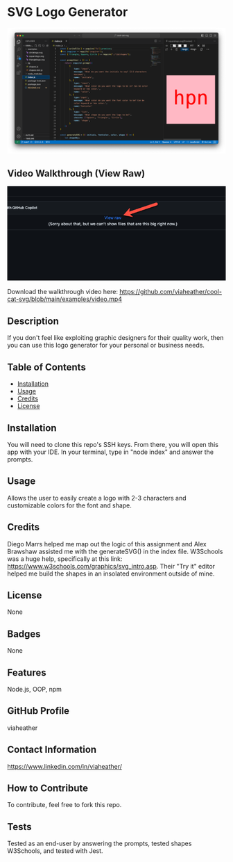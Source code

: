# SVG Logo Generator
![Screenshot of App](examples/screenshot.png)

## Video Walkthrough (View Raw)
![Click View Raw to download the video walkthrough](examples/instruction.png)

Download the walkthrough video here: https://github.com/viaheather/cool-cat-svg/blob/main/examples/video.mp4

## Description
If you don't feel like exploiting graphic designers for their quality work, then you can use this logo generator for your personal or business needs.

## Table of Contents
- [Installation](#installation)
- [Usage](#usage)
- [Credits](#credits)
- [License](#license)

## Installation
You will need to clone this repo's SSH keys. From there, you will open this app with your IDE. In your terminal, type in "node index" and answer the prompts.

## Usage
Allows the user to easily create a logo with 2-3 characters and customizable colors for the font and shape.

## Credits
Diego Marrs helped me map out the logic of this assignment and Alex Brawshaw assisted me with the generateSVG() in the index file. W3Schools was a huge help, specifically at this link: https://www.w3schools.com/graphics/svg_intro.asp. Their "Try it" editor helped me build the shapes in an insolated environment outside of mine.

## License
None

## Badges
None

## Features
Node.js, OOP, npm

## GitHub Profile
viaheather

## Contact Information
https://www.linkedin.com/in/viaheather/

## How to Contribute
To contribute, feel free to fork this repo.

## Tests
Tested as an end-user by answering the prompts, tested shapes W3Schools, and tested with Jest.
